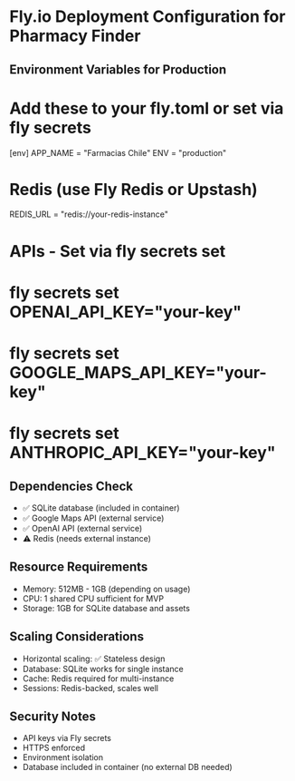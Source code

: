 # Fly.io Deployment Configuration for Pharmacy Finder

## Environment Variables for Production

# Add these to your fly.toml or set via fly secrets

[env]
  APP_NAME = "Farmacias Chile"
  ENV = "production"
  
  # Redis (use Fly Redis or Upstash)
  REDIS_URL = "redis://your-redis-instance"
  
  # APIs - Set via fly secrets set
  # fly secrets set OPENAI_API_KEY="your-key"
  # fly secrets set GOOGLE_MAPS_API_KEY="your-key"
  # fly secrets set ANTHROPIC_API_KEY="your-key"

## Dependencies Check
- ✅ SQLite database (included in container)
- ✅ Google Maps API (external service)
- ✅ OpenAI API (external service)
- ⚠️ Redis (needs external instance)

## Resource Requirements
- Memory: 512MB - 1GB (depending on usage)
- CPU: 1 shared CPU sufficient for MVP
- Storage: 1GB for SQLite database and assets

## Scaling Considerations
- Horizontal scaling: ✅ Stateless design
- Database: SQLite works for single instance
- Cache: Redis required for multi-instance
- Sessions: Redis-backed, scales well

## Security Notes
- API keys via Fly secrets
- HTTPS enforced
- Environment isolation
- Database included in container (no external DB needed)
